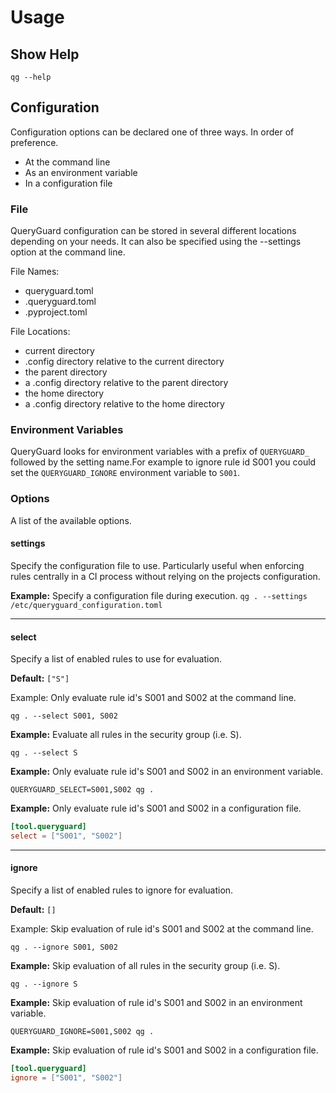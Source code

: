 # Usage

## Show Help

`qg --help`

## Configuration

Configuration options can be declared one of three ways. In order of preference.

- At the command line
- As an environment variable
- In a configuration file

### File

QueryGuard configuration can be stored in several different locations depending
on your needs. It can also be specified using the --settings option at the
command line.

File Names:

- queryguard.toml
- .queryguard.toml
- .pyproject.toml

File Locations:

- current directory
- .config directory relative to the current directory
- the parent directory
- a .config directory relative to the parent directory
- the home directory
- a .config directory relative to the home directory

### Environment Variables

QueryGuard looks for environment variables with a prefix of `QUERYGUARD_`
followed by the setting name.For example to ignore rule id S001 you could
set the `QUERYGUARD_IGNORE` environment variable to `S001`.

### Options

A list of the available options.

#### settings

Specify the configuration file to use. Particularly useful when enforcing
rules centrally in a CI process without relying on the projects configuration.

**Example:** Specify a configuration file during execution.
`qg . --settings /etc/queryguard_configuration.toml`

 ---

#### select

Specify a list of enabled rules to use for evaluation.

**Default:** `["S"]`

Example: Only evaluate rule id's S001 and S002 at the command line.

`qg . --select S001, S002`

**Example:** Evaluate all rules in the security group (i.e. S).

`qg . --select S`

**Example:** Only evaluate rule id's S001 and S002 in an environment variable.

`QUERYGUARD_SELECT=S001,S002 qg .`

**Example:** Only evaluate rule id's S001 and S002 in a configuration file.

```toml
[tool.queryguard]
select = ["S001", "S002"]
```

---

#### ignore

Specify a list of enabled rules to ignore for evaluation.

**Default:** `[]`

Example: Skip evaluation of rule id's S001 and S002 at the command line.

`qg . --ignore S001, S002`

**Example:** Skip evaluation of all rules in the security group (i.e. S).

`qg . --ignore S`

**Example:** Skip evaluation of rule id's S001 and S002 in an environment variable.

`QUERYGUARD_IGNORE=S001,S002 qg .`

**Example:** Skip evaluation of rule id's S001 and S002 in a configuration file.

```toml
[tool.queryguard]
ignore = ["S001", "S002"]
```

